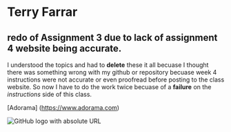 # Terry Farrar

## redo of Assignment 3 due to lack of assignment 4 website being accurate.

I understood the topics and had to **delete** these it all becuase I thought there was something wrong with my github or repository becuase week 4 instructions were not accurate or even proofread before posting to the class website.  So now I have to do the work twice becuase of a **failure** on the *instructions* side of this class.

[Adorama] (https://www.adorama.com)


![GitHub logo with absolute URL](https://montana-media-arts.github.io/webDesignFall2023-resources/graphics/icons/github-icon.png)
